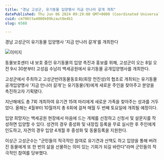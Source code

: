 ```yaml
---
title: "경남 고성군, 유기동물 입양행사 지금 만나러 갈개 개최"
datePublished: Thu Jun 06 2024 09:29:08 GMT+0000 (Coordinated Universal Time)
cuid: cm706ttw4000k09kzaut0e4b1
slug: 6588

---
```



경남 고성군이 유기동물 입양행사 '지금 만나러 갈개'를 개최한다

![이미지](https://cdn.hashnode.com/res/hashnode/image/upload/v1739260554403/30a95764-6dfb-4ece-89c3-a82ee0966bca.jpeg)

동물보호센터 내 보호 중인 유기동물의 입양 촉진과 홍보를 위해, 고성군이 오는 8일 오전 9시 30분부터 고성읍 수남리 백세공원에서 유기동물 공개입양행사를 개최한다.

고성군에서 주최하고 고성군반려동물동호회(회장 천진성)의 협조로 개최되는 유기동물 공개입양행사 '지금 만나러 갈개'는 유기동물(개)에게 새로운 주인을 찾아주고 분양을 촉진하고자 기획됐다.

지난해에도 총 7회 개최하여 유기견 15여 마리에게 새로운 가족을 찾아주는 성과를 거두었다. 올해는 4월부터 10월까지 총 6회에 걸쳐 매월 두 번째 토요일에 개최될 예정이다.

입양 희망자는 백세공원 현장에서 마음에 드는 개체를 선정하고 신청서 및 설문지를 작성하면 입양할 수 있다. 성견의 경우 중성화 및 내장칩 등록을 무료 실시한 후 주인에게 인도하고, 자견의 경우 입양 4개월 후 중성화 및 동물등록을 지원한다.

이상근 고성군수는 "군민들의 적극적인 참여로 유기견과 산책도 하고 입양을 통해 버려진 동물에게 또 한 번의 삶을 선물하는 의미 있는 기회가 되길 바란다"라며 군민들의 적극적인 참여를 당부했다.